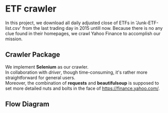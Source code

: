 # ETF crawler
In this project, we download all daily adjusted close of ETFs in 'Junk-ETF-list.csv' from the last trading day in 2015 untill now.
Because there is no any clue found in their homepages, we crawl Yahoo Finance to accomplish our mission.


## Crawler Package
We implement **Selenium** as our crawler.  
In collaboration with _driver_, though time-consuming, it's rather more straightforward for general users.  
Moreover, the combination of **requests** and **beautifulsoup** is supposed to set more detailed nuts and bolts in the face of https://finance.yahoo.com/.

## Flow Diagram

